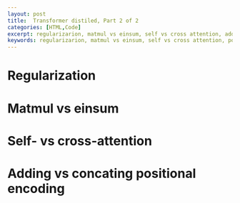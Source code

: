 ```yaml
---
layout: post
title:  Transformer distiled, Part 2 of 2
categories: [HTML,Code]
excerpt: regularizarion, matmul vs einsum, self vs cross attention, adding vs concating positional encoding
keywords: regularizarion, matmul vs einsum, self vs cross attention, positional encoding
---
```


# Regularization

# Matmul vs einsum

# Self- vs cross-attention

# Adding vs concating positional encoding
